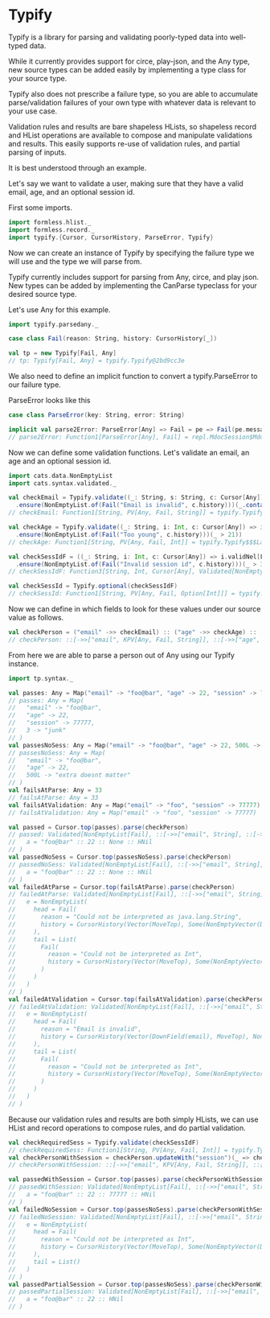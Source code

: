 # Typify

Typify is a library for parsing and validating poorly-typed data into well-typed data.

While it currently provides support for circe, play-json, and the Any type,
new source types can be added easily by implementing a type class for your source type.

Typify also does not prescribe a failure type, so you are able to accumulate parse/validation
failures of your own type with whatever data is relevant to your use case.

Validation rules and results are bare shapeless HLists, so shapeless record and HList
operations are available to compose and manipulate validations and results. This easily
supports re-use of validation rules, and partial parsing of inputs.

It is best understood through an example.

Let's say we want to validate a user, making sure that they have a valid email, age,
and an optional session id.

First some imports.

```scala
import formless.hlist._
import formless.record._
import typify.{Cursor, CursorHistory, ParseError, Typify}
```

Now we can create an instance of Typify  by specifying the failure type we will use and
the type we will parse from.

Typify currently includes support for parsing from Any, circe, and play json.
New types can be added by implementing the CanParse typeclass for your desired source type.

Let's use Any for this example.

```scala
import typify.parsedany._

case class Fail(reason: String, history: CursorHistory[_])

val tp = new Typify[Fail, Any]
// tp: Typify[Fail, Any] = typify.Typify@2bd9cc3e
```

We also need to define an implicit function to convert a typify.ParseError to our failure type.

ParseError looks like this

```scala
case class ParseError(key: String, error: String)
```

```scala
implicit val parse2Error: ParseError[Any] => Fail = pe => Fail(pe.message, pe.cursor.history)
// parse2Error: Function1[ParseError[Any], Fail] = repl.MdocSession$MdocApp$$Lambda/0x000000b8024b94f8@a5b553a
```

Now we can define some validation functions.
Let's validate an email, an age and an optional session id.

```scala
import cats.data.NonEmptyList
import cats.syntax.validated._

val checkEmail = Typify.validate((_: String, s: String, c: Cursor[Any]) => s.validNel[Fail]
  .ensure(NonEmptyList.of(Fail("Email is invalid", c.history)))(_.contains("@")))
// checkEmail: Function1[String, PV[Any, Fail, String]] = typify.Typify$$$Lambda/0x000000b8024c21b0@5924ffa8

val checkAge = Typify.validate((_: String, i: Int, c: Cursor[Any]) => i.validNel[Fail]
  .ensure(NonEmptyList.of(Fail("Too young", c.history)))(_ > 21))
// checkAge: Function1[String, PV[Any, Fail, Int]] = typify.Typify$$$Lambda/0x000000b8024c21b0@1ee9de3b

val checkSessIdF = ((_: String, i: Int, c: Cursor[Any]) => i.validNel[Fail]
  .ensure(NonEmptyList.of(Fail("Invalid session id", c.history)))(_ > 3000))
// checkSessIdF: Function3[String, Int, Cursor[Any], Validated[NonEmptyList[Fail], Int]] = repl.MdocSession$MdocApp$$Lambda/0x000000b8024c4460@3d77bc3f

val checkSessId = Typify.optional(checkSessIdF)
// checkSessId: Function1[String, PV[Any, Fail, Option[Int]]] = typify.Typify$$$Lambda/0x000000b8024c27a0@6d55cc2e
```

Now we can define in which fields to look for these values under our source value as follows.

```scala
val checkPerson = ("email" ->> checkEmail) :: ("age" ->> checkAge) :: ("session" ->> checkSessId) :: HNil
// checkPerson: ::[->>["email", KPV[Any, Fail, String]], ::[->>["age", KPV[Any, Fail, Int]], ::[->>["session", KPV[Any, Fail, Option[Int]]], HNil]]] = typify.Typify$$$Lambda/0x000000b8024c21b0@5924ffa8 :: typify.Typify$$$Lambda/0x000000b8024c21b0@1ee9de3b :: typify.Typify$$$Lambda/0x000000b8024c27a0@6d55cc2e :: HNil
```

From here we are able to parse a person out of Any using our Typify instance.

```scala
import tp.syntax._

val passes: Any = Map("email" -> "foo@bar", "age" -> 22, "session" -> 77777, 3 -> "junk")
// passes: Any = Map(
//   "email" -> "foo@bar",
//   "age" -> 22,
//   "session" -> 77777,
//   3 -> "junk"
// )
val passesNoSess: Any = Map("email" -> "foo@bar", "age" -> 22, 500L -> "extra doesnt matter")
// passesNoSess: Any = Map(
//   "email" -> "foo@bar",
//   "age" -> 22,
//   500L -> "extra doesnt matter"
// )
val failsAtParse: Any = 33
// failsAtParse: Any = 33
val failsAtValidation: Any = Map("email" -> "foo", "session" -> 77777)
// failsAtValidation: Any = Map("email" -> "foo", "session" -> 77777)

val passed = Cursor.top(passes).parse(checkPerson)
// passed: Validated[NonEmptyList[Fail], ::[->>["email", String], ::[->>["age", Int], ::[->>["session", Option[Int]], HNil]]]] = Valid(
//   a = "foo@bar" :: 22 :: None :: HNil
// )
val passedNoSess = Cursor.top(passesNoSess).parse(checkPerson)
// passedNoSess: Validated[NonEmptyList[Fail], ::[->>["email", String], ::[->>["age", Int], ::[->>["session", Option[Int]], HNil]]]] = Valid(
//   a = "foo@bar" :: 22 :: None :: HNil
// )
val failedAtParse = Cursor.top(failsAtParse).parse(checkPerson)
// failedAtParse: Validated[NonEmptyList[Fail], ::[->>["email", String], ::[->>["age", Int], ::[->>["session", Option[Int]], HNil]]]] = Invalid(
//   e = NonEmptyList(
//     head = Fail(
//       reason = "Could not be interpreted as java.lang.String",
//       history = CursorHistory(Vector(MoveTop), Some(NonEmptyVector(DownField(email))))
//     ),
//     tail = List(
//       Fail(
//         reason = "Could not be interpreted as Int",
//         history = CursorHistory(Vector(MoveTop), Some(NonEmptyVector(DownField(age))))
//       )
//     )
//   )
// )
val failedAtValidation = Cursor.top(failsAtValidation).parse(checkPerson)
// failedAtValidation: Validated[NonEmptyList[Fail], ::[->>["email", String], ::[->>["age", Int], ::[->>["session", Option[Int]], HNil]]]] = Invalid(
//   e = NonEmptyList(
//     head = Fail(
//       reason = "Email is invalid",
//       history = CursorHistory(Vector(DownField(email), MoveTop), None)
//     ),
//     tail = List(
//       Fail(
//         reason = "Could not be interpreted as Int",
//         history = CursorHistory(Vector(MoveTop), Some(NonEmptyVector(DownField(age))))
//       )
//     )
//   )
// )
```

Because our validation rules and results are both simply HLists, we can use HList and record
operations to compose rules, and do partial validation.

```scala
val checkRequiredSess = Typify.validate(checkSessIdF)
// checkRequiredSess: Function1[String, PV[Any, Fail, Int]] = typify.Typify$$$Lambda/0x000000b8024c21b0@50d15db7
val checkPersonWithSession = checkPerson.updateWith("session")(_ => checkRequiredSess)
// checkPersonWithSession: ::[->>["email", KPV[Any, Fail, String]], ::[->>["age", KPV[Any, Fail, Int]], ::[->>["session", Function1[String, PV[Any, Fail, Int]]], HNil]]] = typify.Typify$$$Lambda/0x000000b8024c21b0@5924ffa8 :: typify.Typify$$$Lambda/0x000000b8024c21b0@1ee9de3b :: typify.Typify$$$Lambda/0x000000b8024c21b0@50d15db7 :: HNil

val passedWithSession = Cursor.top(passes).parse(checkPersonWithSession)
// passedWithSession: Validated[NonEmptyList[Fail], ::[->>["email", String], ::[->>["age", Int], ::[->>["session", Int], HNil]]]] = Valid(
//   a = "foo@bar" :: 22 :: 77777 :: HNil
// )
val failedNoSession = Cursor.top(passesNoSess).parse(checkPersonWithSession)
// failedNoSession: Validated[NonEmptyList[Fail], ::[->>["email", String], ::[->>["age", Int], ::[->>["session", Int], HNil]]]] = Invalid(
//   e = NonEmptyList(
//     head = Fail(
//       reason = "Could not be interpreted as Int",
//       history = CursorHistory(Vector(MoveTop), Some(NonEmptyVector(DownField(session))))
//     ),
//     tail = List()
//   )
// )
val passedPartialSession = Cursor.top(passesNoSess).parse(checkPersonWithSession - "session")
// passedPartialSession: Validated[NonEmptyList[Fail], ::[->>["email", String], ::[->>["age", Int], HNil]]] = Valid(
//   a = "foo@bar" :: 22 :: HNil
// )
```
